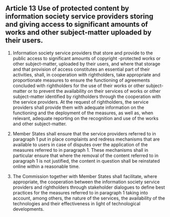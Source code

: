 ## Article 13 Use of protected content by information society service providers storing and giving access to significant amounts of works and other subject-matter uploaded by their users.

1. Information society service providers that store and provide to the public access to significant amounts of copyright -protected works or other subject-matter, uploaded by their users, and where that storage and that provision of access constitutes an essential part of their activities, shall, in cooperation with rightholders, take appropriate and proportionate measures to ensure the functioning of agreements concluded with rightholders for the use of their works or other subject-matter or to prevent the availability on their services of works or other subject-matter identified by rightholders through the cooperation with the service providers. At the request of rightholders, the service providers shall provide them with adequate information on the functioning and the deployment of the measures, as well as, when relevant, adequate reporting on the recognition and use of the works and other subject-matter.

2. Member States shall ensure that the service providers referred to in paragraph 1 put in place complaints and redress mechanisms that are available to users in case of disputes over the application of the measures referred to in paragraph 1. These mechanisms shall in particular ensure that where the removal of the content referred to in paragraph 1 is not justified, the content in question shall be reinstated online within a reasonable time.

3. The Commission together with Member States shall facilitate, where appropriate, the cooperation between the information society service providers and rightholders through stakeholder dialogues to define best practices for the measures referred to in paragraph 1 taking into account, among others, the nature of the services, the availability of the technologies and their effectiveness in light of technological developments.
